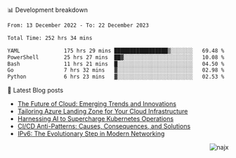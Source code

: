 📊 Development breakdown
<!--START_SECTION:waka-->

```txt
From: 13 December 2022 - To: 22 December 2023

Total Time: 252 hrs 34 mins

YAML              175 hrs 29 mins █████████████████▒░░░░░░░   69.48 %
PowerShell        25 hrs 27 mins  ██▓░░░░░░░░░░░░░░░░░░░░░░   10.08 %
Bash              11 hrs 21 mins  █░░░░░░░░░░░░░░░░░░░░░░░░   04.50 %
Go                7 hrs 32 mins   ▓░░░░░░░░░░░░░░░░░░░░░░░░   02.98 %
Python            6 hrs 23 mins   ▓░░░░░░░░░░░░░░░░░░░░░░░░   02.53 %
```

<!--END_SECTION:waka-->

📕 Latest Blog posts

<!-- BLOG-POST-LIST:START -->
- [The Future of Cloud: Emerging Trends and Innovations](https://najx.dev/the-future-of-cloud-emerging-trends-and-innovations/)
- [Tailoring Azure Landing Zone for Your Cloud Infrastructure](https://najx.dev/tailoring-your-azure-landing-zone-for-cloud-infrastructure/)
- [Harnessing AI to Supercharge Kubernetes Operations](https://najx.dev/harnessing-ai-to-supercharge-kubernetes-operations/)
- [CI/CD Anti-Patterns: Causes, Consequences, and Solutions](https://najx.dev/cicd-anti-patterns/)
- [IPv6: The Evolutionary Step in Modern Networking](https://najx.dev/why-ipv6-is-the-future/)
<!-- BLOG-POST-LIST:END -->

<p align="right">
  <img src="https://komarev.com/ghpvc/?username=najx&label=GitHub%20Profile%20Views&color=yellow&style=flat" alt="najx" />
</p align="center">
